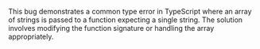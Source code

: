 This bug demonstrates a common type error in TypeScript where an array of strings is passed to a function expecting a single string. The solution involves modifying the function signature or handling the array appropriately.